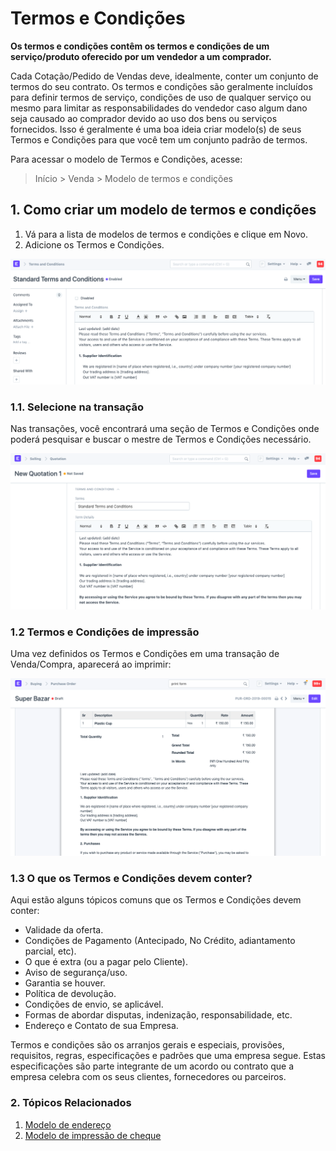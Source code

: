 # Termos e Condições


**Os termos e condições contêm os termos e condições de um serviço/produto oferecido por um vendedor a um comprador.**


Cada Cotação/Pedido de Vendas deve, idealmente, conter um conjunto de termos do seu contrato. Os termos e condições são geralmente incluídos para definir termos de serviço, condições de uso de qualquer serviço ou mesmo para limitar as responsabilidades do vendedor caso algum dano seja causado ao comprador devido ao uso dos bens ou serviços fornecidos. Isso é
geralmente é uma boa ideia criar modelo(s) de seus Termos e Condições para que
você tem um conjunto padrão de termos.


Para acessar o modelo de Termos e Condições, acesse:



>
> Início > Venda > Modelo de termos e condições
>
>
>


## 1. Como criar um modelo de termos e condições


1. Vá para a lista de modelos de termos e condições e clique em Novo.
2. Adicione os Termos e Condições.


![Termos e Condições](/files/terms-1.png)


### 1.1. Selecione na transação


Nas transações, você encontrará uma seção de Termos e Condições onde poderá pesquisar e buscar o mestre de Termos e Condições necessário.


![Termos e Condições, Selecione no documento](/files/terms-3.png)


### 1.2 Termos e Condições de impressão


Uma vez definidos os Termos e Condições em uma transação de Venda/Compra, aparecerá ao imprimir:


![Termos e Condições impressos](/files/terms-in-print.png)


### 1.3 O que os Termos e Condições devem conter?


Aqui estão alguns tópicos comuns que os Termos e Condições devem conter:


* Validade da oferta.
* Condições de Pagamento (Antecipado, No Crédito, adiantamento parcial, etc).
* O que é extra (ou a pagar pelo Cliente).
* Aviso de segurança/uso.
* Garantia se houver.
* Política de devolução.
* Condições de envio, se aplicável.
* Formas de abordar disputas, indenização, responsabilidade, etc.
* Endereço e Contato de sua Empresa.


Termos e condições são os arranjos gerais e especiais, provisões, requisitos, regras, especificações e padrões que uma empresa segue. Estas especificações são parte integrante de um acordo ou contrato que a empresa celebra com os seus clientes, fornecedores ou parceiros.


### 2. Tópicos Relacionados


1. [Modelo de endereço](/docs/v13/user/manual/en/setting-up/print/address-template)
2. [Modelo de impressão de cheque](/docs/v13/user/manual/en/setting-up/print/cheque-print-template)